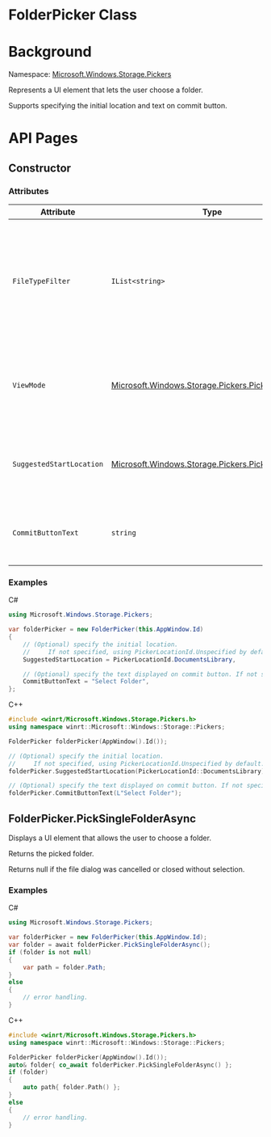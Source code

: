 FolderPicker Class
===

# Background

Namespace: [Microsoft.Windows.Storage.Pickers](./Microsoft.Windows.Storage.Pickers.md)

Represents a UI element that lets the user choose a folder.

Supports specifying the initial location and text on commit button.

# API Pages

## Constructor

### Attributes

| **Attribute**           | **Type**           | **Description**   |
|-------------------------|--------------------|-------------------|
| `FileTypeFilter`        | `IList<string>`    | Avoid using this attribute! The folder picker only displays folders, so this attribute has no effect. It is retained for backward compatibility.  |
| `ViewMode`              | [Microsoft.Windows.Storage.Pickers.PickerViewMode](./PickerViewMode.md)    | Gets or sets the view mode that the file picker is using to present items.         |
| `SuggestedStartLocation`| [Microsoft.Windows.Storage.Pickers.PickerLocationId](./PickerLocationId.md)| Gets or sets the initial location where the file picker looks for files.           |
| `CommitButtonText`      | `string`                       | Gets or sets the text displayed on the commit button of the file picker.                                                   |

### Examples

C#

```C#
using Microsoft.Windows.Storage.Pickers;

var folderPicker = new FolderPicker(this.AppWindow.Id)
{
    // (Optional) specify the initial location.
    //     If not specified, using PickerLocationId.Unspecified by default.
    SuggestedStartLocation = PickerLocationId.DocumentsLibrary,

    // (Optional) specify the text displayed on commit button. If not specified, use system default.
    CommitButtonText = "Select Folder",
};
```

C++

```C++
#include <winrt/Microsoft.Windows.Storage.Pickers.h>
using namespace winrt::Microsoft::Windows::Storage::Pickers;

FolderPicker folderPicker(AppWindow().Id());

// (Optional) specify the initial location.
//     If not specified, using PickerLocationId.Unspecified by default.
folderPicker.SuggestedStartLocation(PickerLocationId::DocumentsLibrary);

// (Optional) specify the text displayed on commit button. If not specified, use system default.
folderPicker.CommitButtonText(L"Select Folder");
```

## FolderPicker.PickSingleFolderAsync

Displays a UI element that allows the user to choose a folder.

Returns the picked folder.

Returns null if the file dialog was cancelled or closed without selection.

### Examples

C#

```C#
using Microsoft.Windows.Storage.Pickers;

var folderPicker = new FolderPicker(this.AppWindow.Id);
var folder = await folderPicker.PickSingleFolderAsync();
if (folder is not null)
{
    var path = folder.Path;
}
else
{
    // error handling.
}
```

C++
```C++
#include <winrt/Microsoft.Windows.Storage.Pickers.h>
using namespace winrt::Microsoft::Windows::Storage::Pickers;

FolderPicker folderPicker(AppWindow().Id());
auto& folder{ co_await folderPicker.PickSingleFolderAsync() };
if (folder)
{
    auto path{ folder.Path() };
}
else
{
    // error handling.
}
```
